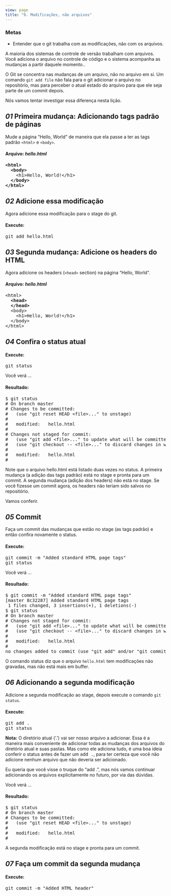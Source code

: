 ```yaml
---
view: page
title: "9. Modificações, não arquivos"
---
```


<h3>Metas</h3>

<ul><li>Entender que o git trabalha com as modificações, não com os arquivos.</li></ul>

<p>A maioria dos sistemas de controle de versão trabalham com arquivos. Você adiciona o arquivo no controle de código e o sistema acompanha as mudanças a partir daquele momento..</p>

<p>O Git se concentra nas mudanças de um arquivo, não no arquivo em si. Um comando <code>git add file</code> não fala para o git adicionar o arquivo no repositório, mas para perceber o atual estado do arquivo para que ele seja parte de um commit depois.</p>

<p>Nós vamos tentar investigar essa diferença nesta lição.</p>

<h2><em>01</em> Primeira mudança: Adicionando tags padrão de páginas</h2>

<p>Mude a página &#8220;Hello, World&#8221; de maneira que ela passe a ter as tags padrão <code>&lt;html&gt;</code> e <code>&lt;body&gt;</code>.</p>

<h4 class="h4-pre">Arquivo: <em>hello.html</em></h4>

<pre class="file"><strong>&lt;html&gt;
  &lt;body&gt;</strong>
    &lt;h1&gt;Hello, World!&lt;/h1&gt;
  <strong>&lt;/body&gt;
&lt;/html&gt;</strong></pre>

<h2><em>02</em> Adicione essa modificação</h2>

<p>Agora adicione essa modificação para o stage do git.</p>

<h4 class="h4-pre">Execute:</h4>

<pre class="instructions">git add hello.html</pre>

<h2><em>03</em> Segunda mudança: Adicione os headers do HTML</h2>

<p>Agora adicione os headers (<code>&lt;head&gt;</code> section) na página &#8220;Hello, World&#8221;.</p>

<h4 class="h4-pre">Arquivo: <em>hello.html</em></h4>

<pre class="file">&lt;html&gt;
<strong>  &lt;head&gt;
  &lt;/head&gt;</strong>
  &lt;body&gt;
    &lt;h1&gt;Hello, World!&lt;/h1&gt;
  &lt;/body&gt;
&lt;/html&gt;</pre>

<h2><em>04</em> Confira o status atual</h2>

<h4 class="h4-pre">Execute:</h4>

<pre class="instructions">git status</pre>

<p>Você verá &#8230;</p>

<h4 class="h4-pre">Resultado:</h4>

<pre class="sample">$ git status
# On branch master
# Changes to be committed:
#   (use "git reset HEAD &lt;file&gt;..." to unstage)
#
#	modified:   hello.html
#
# Changes not staged for commit:
#   (use "git add &lt;file&gt;..." to update what will be committed)
#   (use "git checkout -- &lt;file&gt;..." to discard changes in working directory)
#
#	modified:   hello.html
#</pre>

<p>Note que o arquivo hello.html está listado duas vezes no status. A primeira mudança (a adição das tags padrão) está no stage e pronta para um commit. A segunda mudança (adição dos headers) não está no stage. Se você fizesse um commit agora, os headers não teriam sido salvos no repositório.</p>

<p>Vamos conferir.</p>

<h2><em>05</em> Commit</h2>

<p>Faça um commit das mudanças que estão no stage (as tags padrão) e então confira novamente o status.</p>

<h4 class="h4-pre">Execute:</h4>

<pre class="instructions">git commit -m "Added standard HTML page tags"
git status</pre>

<p>Você verá &#8230;</p>

<h4 class="h4-pre">Resultado:</h4>

<pre class="sample">$ git commit -m "Added standard HTML page tags"
[master 8c32287] Added standard HTML page tags
 1 files changed, 3 insertions(+), 1 deletions(-)
$ git status
# On branch master
# Changes not staged for commit:
#   (use "git add &lt;file&gt;..." to update what will be committed)
#   (use "git checkout -- &lt;file&gt;..." to discard changes in working directory)
#
#	modified:   hello.html
#
no changes added to commit (use "git add" and/or "git commit -a")</pre>

<p>O comando status diz que o arquivo <code>hello.html</code> tem modificações não gravadas, mas não está mais em buffer.</p>

<h2><em>06</em> Adicionando a segunda modificação</h2>

<p>Adicione a segunda modificação ao stage, depois execute o comando <code>git status</code>.</p>

<h4 class="h4-pre">Execute:</h4>

<pre class="instructions">git add .
git status</pre>

<p class="note"><strong>Nota:</strong> O diretório atual (&#8216;.&#8217;) vai ser nosso arquivo a adicionar. Essa é a maneira mais conveniente de adicionar todas as mudanças dos arquivos do diretório atual e suas pastas. Mas como ele adiciona tudo, é uma boa ideia conferir o status antes de fazer um <tt>add .</tt>, para ter certeza que você não adicione nenhum arquivo que não deveria ser adicionado.</p>

<p class="note">Eu queria que você visse o truque do &#8220;add .&#8221;, mas nós vamos continuar adicionando os arquivos explicitamente no futuro, por via das dúvidas.</p>

<p>Você verá &#8230;</p>

<h4 class="h4-pre">Resultado:</h4>

<pre class="sample">$ git status
# On branch master
# Changes to be committed:
#   (use "git reset HEAD &lt;file&gt;..." to unstage)
#
#	modified:   hello.html
#</pre>

<p>A segunda modificação está no stage e pronta para um commit.</p>

<h2><em>07</em> Faça um commit da segunda mudança</h2>

<h4 class="h4-pre">Execute:</h4>

<pre class="instructions">git commit -m "Added HTML header"</pre>
